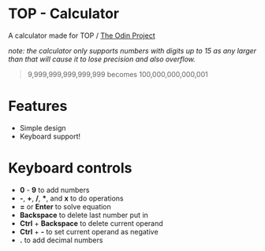 # TOP - Calculator

A calculator made for TOP / [The Odin Project](https://www.theodinproject.com/)

*note: the calculator only supports numbers with digits up to 15 as any larger than that will cause it to lose precision and also overflow.* 
> 9,999,999,999,999,999 becomes 100,000,000,000,001


# Features
- Simple design
- Keyboard support!

# Keyboard controls
- **0** - **9** to add numbers
- **-**, **+**, **/**, **\***, and **x** to do operations
- **=** or **Enter** to solve equation
- **Backspace** to delete last number put in
- **Ctrl** + **Backspace** to delete current operand
- **Ctrl** + **-** to set current operand as negative
- **.** to add decimal numbers
